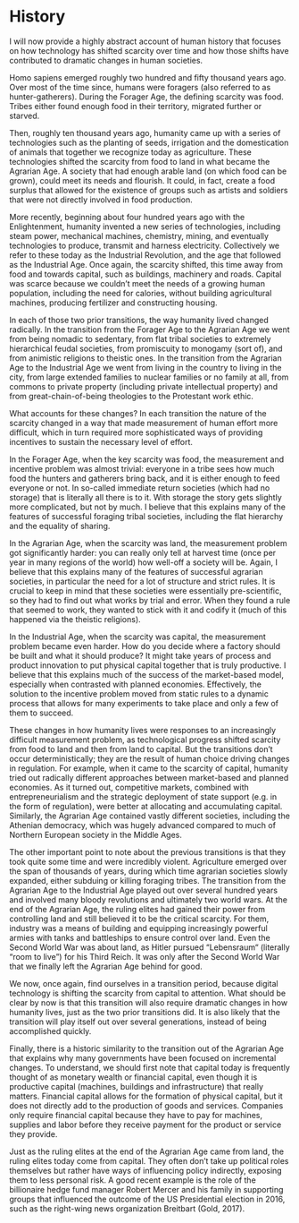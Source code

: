 # History

I will now provide a highly abstract account of human history that focuses on how technology has shifted scarcity over time and how those shifts have contributed to dramatic changes in human societies.

Homo sapiens emerged roughly two hundred and fifty thousand years ago. Over most of the time since, humans were foragers (also referred to as hunter-gatherers). During the Forager Age, the defining scarcity was food. Tribes either found enough food in their territory, migrated further or starved.

Then, roughly ten thousand years ago, humanity came up with a series of technologies such as the planting of seeds, irrigation and the domestication of animals that together we recognize today as agriculture. These technologies shifted the scarcity from food to land in what became the Agrarian Age. A society that had enough arable land (on which food can be grown), could meet its needs and flourish. It could, in fact, create a food surplus that allowed for the existence of groups such as artists and soldiers that were not directly involved in food production.

More recently, beginning about four hundred years ago with the Enlightenment, humanity invented a new series of technologies, including steam power, mechanical machines, chemistry, mining, and eventually technologies to produce, transmit and harness electricity. Collectively we refer to these today as the Industrial Revolution, and the age that followed as the Industrial Age. Once again, the scarcity shifted, this time away from food and towards capital, such as buildings, machinery and roads. Capital was scarce because we couldn’t meet the needs of a growing human population, including the need for calories, without building agricultural machines, producing fertilizer and constructing housing.

In each of those two prior transitions, the way humanity lived changed radically. In the transition from the Forager Age to the Agrarian Age we went from being nomadic to sedentary, from flat tribal societies to extremely hierarchical feudal societies, from promiscuity to monogamy (sort of), and from animistic religions to theistic ones. In the transition from the Agrarian Age to the Industrial Age we went from living in the country to living in the city, from large extended families to nuclear families or no family at all, from commons to private property (including private intellectual property) and from great-chain-of-being theologies to the Protestant work ethic.

What accounts for these changes? In each transition the nature of the scarcity changed in a way that made measurement of human effort more difficult, which in turn required more sophisticated ways of providing incentives to sustain the necessary level of effort.

In the Forager Age, when the key scarcity was food, the measurement and incentive problem was almost trivial: everyone in a tribe sees how much food the hunters and gatherers bring back, and it is either enough to feed everyone or not. In so-called immediate return societies (which had no storage) that is literally all there is to it. With storage the story gets slightly more complicated, but not by much. I believe that this explains many of the features of successful foraging tribal societies, including the flat hierarchy and the equality of sharing.

In the Agrarian Age, when the scarcity was land, the measurement problem got significantly harder: you can really only tell at harvest time (once per year in many regions of the world) how well-off a society will be. Again, I believe that this explains many of the features of successful agrarian societies, in particular the need for a lot of structure and strict rules. It is crucial to keep in mind that these societies were essentially pre-scientific, so they had to find out what works by trial and error. When they found a rule that seemed to work, they wanted to stick with it and codify it (much of this happened via the theistic religions).

In the Industrial Age, when the scarcity was capital, the measurement problem became even harder. How do you decide where a factory should be built and what it should produce? It might take years of process and product innovation to put physical capital together that is truly productive. I believe that this explains much of the success of the market-based model, especially when contrasted with planned economies. Effectively, the solution to the incentive problem moved from static rules to a dynamic process that allows for many experiments to take place and only a few of them to succeed.

These changes in how humanity lives were responses to an increasingly difficult measurement problem, as technological progress shifted scarcity from food to land and then from land to capital. But the transitions don’t occur deterministically; they are the result of human choice driving changes in regulation. For example, when it came to the scarcity of capital, humanity tried out radically different approaches between market-based and planned economies. As it turned out, competitive markets, combined with entrepreneurialism and the strategic deployment of state support (e.g. in the form of regulation), were better at allocating and accumulating capital. Similarly, the Agrarian Age contained vastly different societies, including the Athenian democracy, which was hugely advanced compared to much of Northern European society in the Middle Ages.

The other important point to note about the previous transitions is that they took quite some time and were incredibly violent. Agriculture emerged over the span of thousands of years, during which time agrarian societies slowly expanded, either subduing or killing foraging tribes. The transition from the Agrarian Age to the Industrial Age played out over several hundred years and involved many bloody revolutions and ultimately two world wars. At the end of the Agrarian Age, the ruling elites had gained their power from controlling land and still believed it to be the critical scarcity. For them, industry was a means of building and equipping increasingly powerful armies with tanks and battleships to ensure control over land. Even the Second World War was about land, as Hitler pursued “Lebensraum“ (literally “room to live”) for his Third Reich. It was only after the Second World War that we finally left the Agrarian Age behind for good.

We now, once again, find ourselves in a transition period, because digital technology is shifting the scarcity from capital to attention. What should be clear by now is that this transition will also require dramatic changes in how humanity lives, just as the two prior transitions did. It is also likely that the transition will play itself out over several generations, instead of being accomplished quickly.

Finally, there is a historic similarity to the transition out of the Agrarian Age that explains why many governments have been focused on incremental changes. To understand, we should first note that capital today is frequently thought of as monetary wealth or financial capital, even though it is productive capital (machines, buildings and infrastructure) that really matters. Financial capital allows for the formation of physical capital, but it does not directly add to the production of goods and services. Companies only require financial capital because they have to pay for machines, supplies and labor before they receive payment for the product or service they provide. 

Just as the ruling elites at the end of the Agrarian Age came from land, the ruling elites today come from capital. They often don’t take up political roles themselves but rather have ways of influencing policy indirectly, exposing them to less personal risk. A good recent example is the role of the billionaire hedge fund manager Robert Mercer and his family in supporting groups that influenced the outcome of the US Presidential election in 2016, such as the right-wing news organization Breitbart (Gold, 2017).
